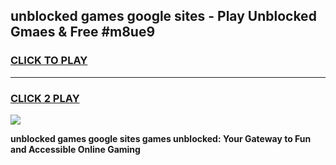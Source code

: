 
## unblocked games google sites - Play Unblocked Gmaes & Free #m8ue9
<h3>
<a href="https://premium.freeplayer.one?title=unblocked_games_google_sites&ref=03M">CLICK TO PLAY</a></h3>
<hr>

<h3>
<a href="https://premium.freeplayer.one?title=unblocked_games_google_sites&ref=03M">CLICK 2 PLAY</a>
  
</h3>

<a href="https://premium.freeplayer.one?title=unblocked_games_google_sites&ref=03M"><img src="https://clearcache.store/games.png"></a>


**unblocked games google sites games unblocked: Your Gateway to Fun and Accessible Online Gaming**
